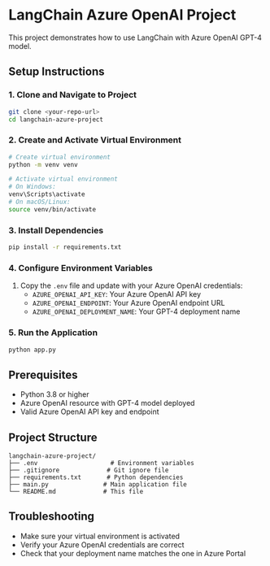 # LangChain Azure OpenAI Project

This project demonstrates how to use LangChain with Azure OpenAI GPT-4 model.

## Setup Instructions

### 1. Clone and Navigate to Project
```bash
git clone <your-repo-url>
cd langchain-azure-project
```

### 2. Create and Activate Virtual Environment
```bash
# Create virtual environment
python -m venv venv

# Activate virtual environment
# On Windows:
venv\Scripts\activate
# On macOS/Linux:
source venv/bin/activate
```

### 3. Install Dependencies
```bash
pip install -r requirements.txt
```

### 4. Configure Environment Variables
1. Copy the `.env` file and update with your Azure OpenAI credentials:
   - `AZURE_OPENAI_API_KEY`: Your Azure OpenAI API key
   - `AZURE_OPENAI_ENDPOINT`: Your Azure OpenAI endpoint URL
   - `AZURE_OPENAI_DEPLOYMENT_NAME`: Your GPT-4 deployment name

### 5. Run the Application
```bash
python app.py
```

## Prerequisites

- Python 3.8 or higher
- Azure OpenAI resource with GPT-4 model deployed
- Valid Azure OpenAI API key and endpoint

## Project Structure

```
langchain-azure-project/
├── .env                    # Environment variables
├── .gitignore             # Git ignore file
├── requirements.txt       # Python dependencies
├── main.py               # Main application file
└── README.md             # This file
```

## Troubleshooting

- Make sure your virtual environment is activated
- Verify your Azure OpenAI credentials are correct
- Check that your deployment name matches the one in Azure Portal